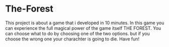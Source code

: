 # The-Forest
This project is about a game that i developed in 10 minutes. In this game you can experience the full magical power of the game itself THE FOREST.
You can choose what to do by choosing one of the two options. but if you choose the wrong one your charachter is going to die.
Have fun!
